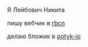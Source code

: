 Я Лейбович Никита

пишу вебчик в [rbcn](https://rbcn.mobi/)

делаю бложик в [potyk-io](https://potyk.io/)

